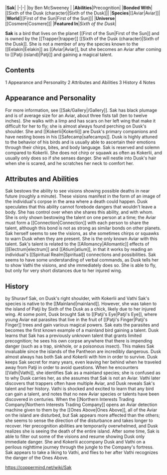 |**Sak**|
|-|-|
|by  Ben McSweeney |
|**Abilities**|Precognition|
|**Bonded With**|[[Sixth of the Dusk (character)\|Sixth of the Dusk]]|
|**Species**|[[Aviar\|Aviar]]|
|**World**|[[First of the Sun\|First of the Sun]]|
|**Universe**|[[Cosmere\|Cosmere]]|
|**Featured In**|*Sixth of the Dusk*|

**Sak** is a bird that lives on the planet [[First of the Sun\|First of the Sun]] and is owned by the [[Trapper\|trapper]] [[Sixth of the Dusk (character)\|Sixth of the Dusk]]. She is not a member of any the species known to the [[Eelakin\|Eelakin]] as [[Aviar\|Aviar]], but she becomes an Aviar after coming to [[Patji (island)\|Patji]] and gaining a magical talent.

## Contents

1 Appearance and Personality
2 Attributes and Abilities
3 History
4 Notes


## Appearance and Personality
For more information, see [[Sak/Gallery\|/Gallery]].
Sak has black plumage and is of average size for an Aviar, about three fists tall (ten to twelve inches). She walks with a limp and has scars on her left wing that make it difficult for her to fly; she is almost always found perching on Dusk's shoulder. She and [[Kokerlii\|Kokerlii]] are Dusk's primary companions and have nesting boxes in his [[Safecamp\|safecamps]]. Dusk is highly attuned to the behavior of his birds and is usually able to ascertain their emotions through their chirps, bites, and body language. Sak is reserved and solemn compared to Kokerlii. She does not chirp or squawk as often as Kokerlii, and usually only does so if she senses danger. She will nestle into Dusk's hair when she is scared, and he scratches her neck to comfort her.

## Attributes and Abilities
Sak bestows the ability to see visions showing possible deaths in near future (roughly a minute). These visions manifest in the form of an image of the individual's corpse in the area where a death could happen. Dusk speculates that this ability cannot forebode dangers that wouldn't leave a body. She has control over when she shares this ability, and with whom. She is only shown bestowing the talent on one person at a time; the Aviar must form a [[Connection\|Connection]] with each person to share the talent, although this bond is not as strong as similar bonds on other planets. Sak herself seems to see the visions, as she sometimes chirps or squawks to warn Dusk when they are present. She is the only known Aviar with this talent. Sak's talent is related to the [[Allomancy\|Allomantic]] effects of [[Electrum\|electrum]] and [[Atium\|atium]], in that it works by reading an individual's [[Spiritual Realm\|Spiritual]] connections and possibilities.
Sak seems to have some understanding of verbal commands, as Dusk tells her to show Vathi the visions, and she immediately does so. She is able to fly, but only for very short distances due to her injured wing.

## History
 by  Shuravf  Sak, on Dusk's right shoulder, with Kokerlii and Vathi
Sak's species is native to the [[Mainland\|mainland]]. However, she was taken to the island of Patji by Sixth of the Dusk as a chick, likely due to her injured wing. At some point, Dusk brought Sak to [[Patji's Eye\|Patji's Eye]], where young Aviar eat parasites that live in the fruit of [[Patji's Finger\|Patji's Finger]] trees and gain various magical powers. Sak eats the parasites and becomes the first known example of a mainland bird gaining a talent. Dusk learns that Sak has a previously unknown talent that grants limited precognition; he sees his own corpse anywhere that there is impending danger (such as a trap, sinkhole, or a poisonous insect). This makes Sak invaluable since the islands of the Pantheon are incredibly dangerous. Dusk almost always has both Sak and Kokerlii with him in order to survive.
Dusk keeps Sak secret for many years, even leaving her behind when he traveled away from Patji in order to avoid questions. When he encounters [[Vathi\|Vathi]], she identifies Sak as a mainland species; she is confused as to why Dusk carries her, as she assumes that Sak is not an Aviar. Vathi later discovers that trappers often have multiple Aviar, and Dusk reveals Sak's talent and her history. Vathi is shocked and excited to learn that any bird can gain a talent, and notes that no new Aviar species or talents have been discovered in centuries.
When the [[Northern Interests Trading Company\|Northern Interests Trading Company]] opens an Aviar detection machine given to them by the [[Ones Above\|Ones Above]], all of the Aviar on the island are disturbed, but Sak appears more affected than the others; she seems to sense the direction of the disturbance and takes longer to recover. Her precognition abilities are temporarily overwhelmed, and Dusk realizes she is seeing the death of the entire island. After some time, Sak is able to filter out some of the visions and resume showing Dusk only immediate danger. She and Kokerlii accompany Dusk and Vathi on a perilous nighttime journey through the jungle to the Company's fortress. Sak appears to take a liking to Vathi, and flies to her after Vathi recognizes the danger of the Ones Above.



https://coppermind.net/wiki/Sak